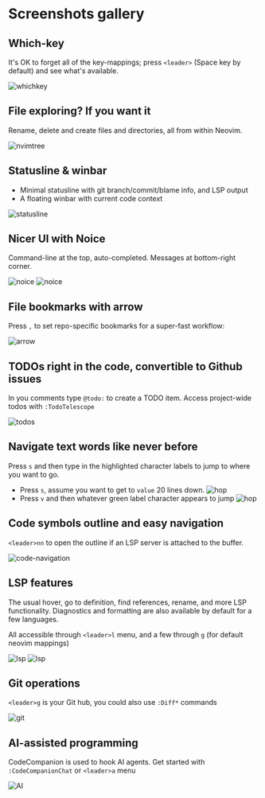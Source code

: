 # Screenshots gallery

## Which-key
It's OK to forget all of the key-mappings; press `<leader>` (Space key by default) and see what's available.

![whichkey](whichkey.png)

## File exploring? If you want it
Rename, delete and create files and directories, all from within Neovim.

![nvimtree](tree.png)

## Statusline & winbar
- Minimal statusline with git branch/commit/blame info, and LSP output 
- A floating winbar with current code context

![statusline](nvim.png)

## Nicer UI with Noice
Command-line at the top, auto-completed. Messages at bottom-right corner.

![noice](ui1.png)
![noice](ui2.png)

## File bookmarks with arrow
Press `,` to set repo-specific bookmarks for a super-fast workflow:

![arrow](arrow.png)

## TODOs right in the code, convertible to Github issues
In you comments type `@todo:` to create a TODO item. Access project-wide todos with `:TodoTelescope`

![todos](todos.png)

## Navigate text words like never before
Press `s` and then type in the highlighted character labels to jump to where you want to go.

- Press `s`, assume you want to get to `value` 20 lines down.
  ![hop](flash1.png)
- Press `v` and then whatever green label character appears to jump
  ![hop](flash2.png)

## Code symbols outline and easy navigation
`<leader>nn` to open the outline if an LSP server is attached to the buffer.

![code-navigation](lsp-navigation.png)

## LSP features
The usual hover, go to definition, find references, rename, and more LSP functionality.
Diagnostics and formatting are also available by default for a few languages.

All accessible through `<leader>l` menu, and a few through `g` (for default neovim mappings)

![lsp](lsp1.png)
![lsp](lsp2.png)

## Git operations
`<leader>g` is your Git hub, you could also use `:Diff*` commands

![git](git.png)

## AI-assisted programming

CodeCompanion is used to hook AI agents. Get started with `:CodeCompanionChat` or `<leader>a` menu

![AI](ai.png)
